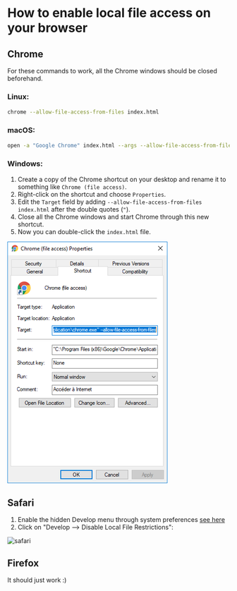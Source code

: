 # How to enable local file access on your browser

## Chrome

For these commands to work, all the Chrome windows should be closed beforehand.

### Linux:

```bash
chrome --allow-file-access-from-files index.html
```

### macOS:

```bash
open -a "Google Chrome" index.html --args --allow-file-access-from-files
```

### Windows:

1. Create a copy of the Chrome shortcut on your desktop and rename it
   to something like `Chrome (file access)`.
2. Right-click on the shortcut and choose `Properties`.
3. Edit the `Target` field by adding `--allow-file-access-from-files index.html`
   after the double quotes (`"`).
4. Close all the Chrome windows and start Chrome through this new shortcut.
5. Now you can double-click the `index.html` file.

![chrome_setting_win](chrome_desktop_shortcut_win.png)



## Safari

1. Enable the hidden Develop menu through system preferences [see here](http://www.idownloadblog.com/2016/07/01/how-to-enable-the-hidden-develop-menu-in-safari-on-mac/)
2. Click on "Develop --> Disable Local File Restrictions":

![safari](https://www.webrotate360.com/media/32908/safari-11-local-webrotate-previews.png)


## Firefox
It should just work :)
